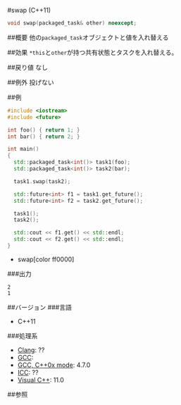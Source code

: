 #swap (C++11)
```cpp
void swap(packaged_task& other) noexcept;
```

##概要
他の`packaged_task`オブジェクトと値を入れ替える


##効果
`*this`と`other`が持つ共有状態とタスクを入れ替える。


##戻り値
なし


##例外
投げない


##例
```cpp
#include <iostream>
#include <future>

int foo() { return 1; }
int bar() { return 2; }

int main()
{
  std::packaged_task<int()> task1(foo);
  std::packaged_task<int()> task2(bar);

  task1.swap(task2);

  std::future<int> f1 = task1.get_future();
  std::future<int> f2 = task2.get_future();

  task1();
  task2();

  std::cout << f1.get() << std::endl;
  std::cout << f2.get() << std::endl;
}
```
* swap[color ff0000]

###出力
```
2
1
```

##バージョン
###言語
- C++11

###処理系
- [Clang](/implementation.md#clang): ??
- [GCC](/implementation.md#gcc): 
- [GCC, C++0x mode](/implementation.md#gcc): 4.7.0
- [ICC](/implementation.md#icc): ??
- [Visual C++](/implementation.md#visual_cpp): 11.0


##参照


